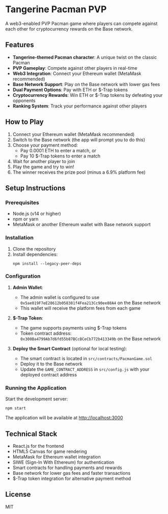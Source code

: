 # Tangerine Pacman PVP

A web3-enabled PVP Pacman game where players can compete against each other for cryptocurrency rewards on the Base network.

## Features

- **Tangerine-themed Pacman character**: A unique twist on the classic Pacman
- **PVP Gameplay**: Compete against other players in real-time
- **Web3 Integration**: Connect your Ethereum wallet (MetaMask recommended)
- **Base Network Support**: Play on the Base network with lower gas fees
- **Dual Payment Options**: Pay with ETH or $-Trap tokens
- **Cryptocurrency Rewards**: Win ETH or $-Trap tokens by defeating your opponents
- **Ranking System**: Track your performance against other players

## How to Play

1. Connect your Ethereum wallet (MetaMask recommended)
2. Switch to the Base network (the app will prompt you to do this)
3. Choose your payment method:
   - Pay 0.0001 ETH to enter a match, or
   - Pay 10 $-Trap tokens to enter a match
4. Wait for another player to join
5. Play the game and try to win!
6. The winner receives the prize pool (minus a 6.9% platform fee)

## Setup Instructions

### Prerequisites

- Node.js (v14 or higher)
- npm or yarn
- MetaMask or another Ethereum wallet with Base network support

### Installation

1. Clone the repository
2. Install dependencies:
   ```
   npm install --legacy-peer-deps
   ```

### Configuration

1. **Admin Wallet**:
   - The admin wallet is configured to use `0x5ae019F7eE28612b058381f4Fea213Cc90ee88A4` on the Base network
   - This wallet will receive the platform fees from each game

2. **$-Trap Token**:
   - The game supports payments using $-Trap tokens
   - Token contract address: `0x300Ba4799Ab7d6fd55b87BCcBCeCb772b413349b` on the Base network

3. **Deploy the Smart Contract** (optional for local testing):
   - The smart contract is located in `src/contracts/PacmanGame.sol`
   - Deploy it to the Base network
   - Update the `GAME_CONTRACT_ADDRESS` in `src/config.js` with your deployed contract address

### Running the Application

Start the development server:
```
npm start
```

The application will be available at [http://localhost:3000](http://localhost:3000)

## Technical Stack

- React.js for the frontend
- HTML5 Canvas for game rendering
- MetaMask for Ethereum wallet integration
- SIWE (Sign-In With Ethereum) for authentication
- Smart contracts for handling payments and rewards
- Base network for lower gas fees and faster transactions
- $-Trap token integration for alternative payment method

## License

MIT 